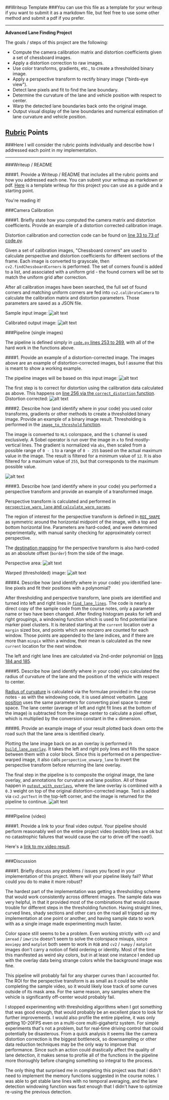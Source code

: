 ##Writeup Template
###You can use this file as a template for your writeup if you want to submit it as a markdown file, but feel free to use some other method and submit a pdf if you prefer.

---

**Advanced Lane Finding Project**

The goals / steps of this project are the following:

* Compute the camera calibration matrix and distortion coefficients given a set of chessboard images.
* Apply a distortion correction to raw images.
* Use color transforms, gradients, etc., to create a thresholded binary image.
* Apply a perspective transform to rectify binary image ("birds-eye view").
* Detect lane pixels and fit to find the lane boundary.
* Determine the curvature of the lane and vehicle position with respect to center.
* Warp the detected lane boundaries back onto the original image.
* Output visual display of the lane boundaries and numerical estimation of lane curvature and vehicle position.

[//]: # (Image References)

[image1]: ./examples/undistort_output.png "Undistorted"
[image2]: ./test_images/test1.jpg "Road Transformed"
[image3]: ./examples/binary_combo_example.jpg "Binary Example"
[image4]: ./examples/warped_straight_lines.jpg "Warp Example"
[image5]: ./examples/color_fit_lines.jpg "Fit Visual"
[image6]: ./examples/example_output.jpg "Output"
[video1]: ./project_video.mp4 "Video"

[calin]: ./output/calibration_input.jpg "Raw input"
[calout]: ./output/calibration_output.jpg "After calibration"
[traffic-in]: ./output/traffic_input.jpg "Sample lane image"
[traffic-cal]: ./output/traffic_calibrated.jpg "Calibrated lane image"
[traffic-roi]: ./output/traffic_roi.jpg "Region of interest"
[traffic-thresh]: ./output/traffic_thresholded.png "Lines found"
[traffic-warp]: ./output/traffic_perspective.png "Warped projection"
[traffic-final]: ./output/final_overlay.jpg "Final output"
[video]: ./annoated_output.mp4 "Video"

## [Rubric](https://review.udacity.com/#!/rubrics/571/view) Points
###Here I will consider the rubric points individually and describe how I addressed each point in my implementation.  

---
###Writeup / README

####1. Provide a Writeup / README that includes all the rubric points and how you addressed each one.  You can submit your writeup as markdown or pdf.  [Here](https://github.com/udacity/CarND-Advanced-Lane-Lines/blob/master/writeup_template.md) is a template writeup for this project you can use as a guide and a starting point.  

You're reading it!

###Camera Calibration

####1. Briefly state how you computed the camera matrix and distortion coefficients. Provide an example of a distortion corrected calibration image.

Distortion calibration and correction code can be found on [line 33 to 73 of code.py](code.py#L33-L73).

Given a set of calibration images, "Chessboard corners" are used to calculate perspective and distortion coefficients for different sections of the frame. Each image is converted to grayscale, then `cv2.findChessboardCorners` is performed. The set of corners found is added to a list, and associated with a uniform grid - the found corners will be set to match the uniform grid after correction.

After all calibration images have been searched, the full set of found corners and matching uniform corners are fed into `cv2.calibrateCamera` to calculate the calibration matrix and distortion parameters. Those parameters are saved as a JSON file.

Sample input image:
![alt text][calin]

Calibrated output image:
![alt text][calout]

###Pipeline (single images)

The pipeline is defined simply in [`code.py` lines 253 to 269](code.py#L253-L269), with all of the hard work in the functions above.

####1. Provide an example of a distortion-corrected image.
The images above are an example of distortion-corrected images, but I assume that this is meant to show a working example.

The pipeline images will be based on this input image:
![alt text][traffic-in]

The first step is to correct for distortion using the calibration data calculated as above. This happens on [line 256 via the `correct_distortion` function](code.py#L256).
Distortion corrected:
![alt text][traffic-cal]

####2. Describe how (and identify where in your code) you used color transforms, gradients or other methods to create a thresholded binary image.  Provide an example of a binary image result.
Thresholding is performed in the [`image_to_threshold` function](code.py#L75-L94).

The image is converted to `HLS` colorspace, and the `S` channel is used exclusively. A Sobel operator is run over the image in `x` to find mostly-vertical lines. The gradient is normalized via `abs`, then scaled from a possible range of `0 - 1` to a range of `0 - 255` based on the actual maximum value in the image. The result is filtered for a minimum value of `12`. It is also filtered for a maximum value of `255`, but that corresponds to the maximum possible value.

![alt text][traffic-thresh]

####3. Describe how (and identify where in your code) you performed a perspective transform and provide an example of a transformed image.

Perspective transform is calculated and performed in [`perspective_warp_lane` and `calculate_warp_params`](code.py#L97-L109).

The region of interest for the perspective transform is defined in [`ROI_SHAPE`](code.py#L20-L25) as symmetric around the horizontal midpoint of the image, with a top and bottom horizontal line. Parameters are hard-coded, and were determined experimentally, with manual sanity checking for approximately correct perspective.

The [destination mapping](code.py#L100) for the perspective transform is also hard-coded as an absolute offset (`border`) from the side of the image.

Perspective area:
![alt text][traffic-roi]

Warped (thresholded) image:
![alt text][traffic-warp]

####4. Describe how (and identify where in your code) you identified lane-line pixels and fit their positions with a polynomial?

After thresholding and perspective transform, lane pixels are identified and turned into left and right lines in [`find_lane_lines`](code.py#L118-L185). The code is nearly a direct copy of the sample code from the course notes, only a parameter name or two have been changed. After finding histogram peaks for left and right groupings, a  windowing function which is used to find potential lane marker pixel clusters. It is iterated starting at the `current` location over a `margin` sized box, and points which are nonzero are counted for each window. Those points are appended to the lane indices, and if there are more than `minpix` within a window, their mean is calculated as the new `current` location for the next window.

The left and right lane lines are calculated via 2nd-order polynomial on [lines 184 and 185](code.py#L184-L185).

####5. Describe how (and identify where in your code) you calculated the radius of curvature of the lane and the position of the vehicle with respect to center.

[Radius of curvature](code.py#L188-L207) is calculated via the formulae provided in the course notes - as with the windowing code, it is used almost verbatim. [Lane position](code.py#L190-L198) uses the same parameters for converting pixel space to meter space. The lane center (average of left and right fit lines at the bottom of the image) is subtracted from the image center to calculate a pixel offset, which is multiplied by the conversion constant in the `x` dimension.


####6. Provide an example image of your result plotted back down onto the road such that the lane area is identified clearly.

Plotting the lane image back on as an overlay is performed in [`build_lane_overlay`](code.py#L212-L233). It takes the left and right poly lines and fills the space between them with a color block. Since this is performed on a perspective-warped image, it also calls `perspective_unwarp_lane` to invert the perspective transform before returning the lane overlay.

The final step in the pipeline is to composite the original image, the lane overlay, and annotations for curvature and lane position. All of these happen in [`output_with_overlays`](code.py#L235-L243), where the lane overlay is combined with a `0.3` weight on top of the original distortion-corrected image. Text is added via `cv2.putText` in the top-left corner, and the image is returned for the pipeline to continue.
![alt text][traffic-final]

---

###Pipeline (video)

####1. Provide a link to your final video output.  Your pipeline should perform reasonably well on the entire project video (wobbly lines are ok but no catastrophic failures that would cause the car to drive off the road!).

Here's a [link to my video result](./annoated_video.mp4).

---

###Discussion

####1. Briefly discuss any problems / issues you faced in your implementation of this project.  Where will your pipeline likely fail?  What could you do to make it more robust?

The hardest part of the implementation was getting a thresholding scheme that would work consistently across different images. The sample data was very helpful, in that it provided most of the combinations that would cause trouble for different steps in the thresholding function. Having straight lines, curved lines, shady sections and other cars on the road all tripped up my implementation at one point or another, and having sample data to work with as a single image made experimenting much faster.

Color space still seems to be a problem. Even working strictly with `cv2` and `imread` / `imwrite` doesn't seem to solve the colorspace mixups, since `moviepy` and `matplot` both seem to work in `RGB` and `cv2` / `numpy` / `matplot` images don't carry a notion of field ordering or identity. Most of the time this manifested as weird sky colors, but in at least one instance I ended up with the overlay data being strange colors while the background image was fine.

This pipeline will probably fail for any sharper curves than I accounted for. The ROI for the perspective transform is as small as it could be while completing the sample video, so it would likely lose track of some curves outside of its mask area. For the same reason, any samples where the vehicle is significantly off-center would probably fail.

I stopped experimenting with thresholding algorithms when I got something that was good enough, that would probably be an excellent place to look for further improvements. I would also profile the entire pipeline, it was only getting 10-20FPS even on a multi-core multi-gigahertz system. For simple experiments that's not a problem, but for real-time driving control that could potentially be disasterous. From a quick analysis it seems like the camera distortion correction is the biggest bottleneck, so downsampling or other data reduction techniques may be the only way to improve that performance. Since such an action could drastically affect the quality of lane detection, it makes sense to profile all of the functions in the pipeline more thoroughly before changing something so integral to the process.

The only thing that surprised me in completing this project was that I didn't need to implement the memory functions suggested in the course notes. I was able to get stable lane lines with no temporal averaging, and the lane detection windowing function was fast enough that I didn't have to optimize re-using the previous detection. 
